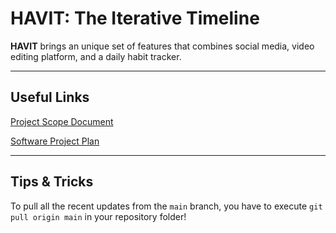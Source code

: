 # HAVIT: The Iterative Timeline

**HAVIT** brings an unique set of features that combines social media, video editing platform, and a daily habit tracker.

---

## Useful Links

[Project Scope Document](https://lynjeong.notion.site/Scope-Statement-2fb256b59bff4f749568277d656a9580)

[Software Project Plan](https://lynjeong.notion.site/Software-Project-Plan-3a25cd6001224308a9ca8408c7de8aa2)

---

## Tips & Tricks

To pull all the recent updates from the ```main``` branch, you have to execute ```git pull origin main``` in your repository folder!
